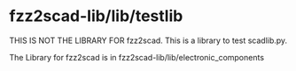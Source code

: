 # fzz2scad-lib/lib/testlib
THIS IS NOT THE LIBRARY FOR fzz2scad.
This is a library to test scadlib.py.

The Library for fzz2scad is in fzz2scad-lib/lib/electronic_components
